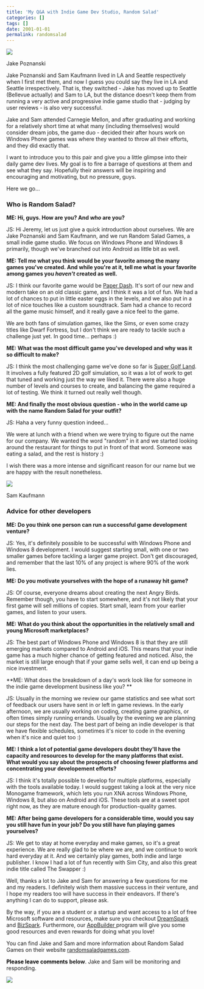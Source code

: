 ```yaml
---
title: 'My Q&A with Indie Game Dev Studio, Random Salad'
categories: []
tags: []
date: 2001-01-01
permalink: randomsalad
---
```


![](http://codefoster.blob.core.windows.net/site/image/99b0072ff4094e4abbfafbeac177405d/randomsalad_01_1.jpg)

Jake Poznanski

Jake Poznanski and Sam Kaufmann lived in LA and Seattle respectively when I first met them, and now I guess you could say they live in LA and Seattle irrespectively. That is, they switched - Jake has moved up to Seattle (Bellevue actually) and Sam to LA, but the distance doesn't keep them from running a very active and progressive indie game studio that - judging by user reviews - is also very successful.

Jake and Sam attended Carnegie Mellon, and after graduating and working for a relatively short time at what many (including themselves) would consider dream jobs, the game duo - decided their after hours work on Windows Phone games was where they wanted to throw all their efforts, and they did exactly that.

I want to introduce you to this pair and give you a little glimpse into their daily game dev lives. My goal is to fire a barrage of questions at them and see what they say. Hopefully their answers will be inspiring and encouraging and motivating, but no pressure, guys.

Here we go...

### Who is Random Salad?

**ME: Hi, guys. How are you? And _who_ are you?**

JS: Hi Jeremy, let us just give a quick introduction about ourselves. We are Jake Poznanski and Sam Kaufmann, and we run Random Salad Games, a small indie game studio. We focus on Windows Phone and Windows 8 primarily, though we've branched out into Android as little bit as well.

**ME: Tell me what you think would be your favorite among the many games you've created. And while you're at it, tell me what is your favorite among games you _haven't_ created as well.**

JS: I think our favorite game would be [Paper Dash](http://www.windowsphone.com/en-us/store/app/paper-dash/f82d7a8e-afa0-4976-b6a1-9dc780b35bbd). It's sort of our new and modern take on an old classic game, and I think it was a lot of fun. We had a lot of chances to put in little easter eggs in the levels, and we also put in a lot of nice touches like a custom soundtrack. Sam had a chance to record all the game music himself, and it really gave a nice feel to the game.

We are both fans of simulation games, like the Sims, or even some crazy titles like Dwarf Fortress, but I don't think we are ready to tackle such a challenge just yet. In good time... perhaps :)

**ME: What was the most difficult game you've developed and why was it so difficult to make?**

JS: I think the most challenging game we've done so far is [Super Golf Land](http://www.windowsphone.com/en-us/store/app/super-golf-land/04c5d939-bf54-4347-aafb-93abacc44632). It involves a fully featured 2D golf simulation, so it was a lot of work to get that tuned and working just the way we liked it. There were also a huge number of levels and courses to create, and balancing the game required a lot of testing. We think it turned out really well though.

**ME: And finally the most obvious question - who in the world came up with the name Random Salad for your outfit?**

JS: Haha a very funny question indeed...

We were at lunch with a friend when we were trying to figure out the name for our company. We wanted the word "random" in it and we started looking around the restaurant for things to put in front of that word. Someone was eating a salad, and the rest is history :)

I wish there was a more intense and significant reason for our name but we are happy with the result nonetheless.

![](http://codefoster.blob.core.windows.net/site/image/0062117e8772425f8bb8eb1f57af7783/randomsalad_02_1.jpg)

Sam Kaufmann

### **Advice for other developers**

**ME: Do you think one person can run a successful game development venture?**

JS: Yes, it's definitely possible to be successful with Windows Phone and Windows 8 development. I would suggest starting small, with one or two smaller games before tackling a larger game project. Don't get discouraged, and remember that the last 10% of any project is where 90% of the work lies.

**ME: Do you motivate yourselves with the hope of a runaway hit game?**

JS: Of course, everyone dreams about creating the next Angry Birds. Remember though, you have to start somewhere, and it's not likely that your first game will sell millions of copies. Start small, learn from your earlier games, and listen to your users.

**ME: What do you think about the opportunities in the relatively small and young Microsoft marketplaces?**

JS: The best part of Windows Phone and Windows 8 is that they are still emerging markets compared to Android and iOS. This means that your indie game has a much higher chance of getting featured and noticed. Also, the market is still large enough that if your game sells well, it can end up being a nice investment.

**ME: What does the breakdown of a day's work look like for someone in the indie game development business like you? **

JS: Usually in the morning we review our game statistics and see what sort of feedback our users have sent in or left in game reviews. In the early afternoon, we are usually working on coding, creating game graphics, or often times simply running errands. Usually by the evening we are planning our steps for the next day. The best part of being an indie developer is that we have flexible schedules, sometimes it's nicer to code in the evening when it's nice and quiet too :)

**ME: I think a lot of potential game developers doubt they'll have the capacity and resources to develop for the many platforms that exist. What would you say about the prospects of choosing fewer platforms and concentrating your developement efforts?**

JS: I think it's totally possible to develop for multiple platforms, especially with the tools available today. I would suggest taking a look at the very nice Monogame framework, which lets you run XNA across Windows Phone, Windows 8, but also on Android and iOS. These tools are at a sweet spot right now, as they are mature enough for production-quality games. 

**ME: After being game developers for a considerable time, would you say you still have fun in your job? Do you still have fun playing games yourselves?**

JS: We get to stay at home everyday and make games, so it's a great experience. We are really glad to be where we are, and we continue to work hard everyday at it. And we certainly play games, both indie and large publisher. I know I had a lot of fun recently with Sim City, and also this great indie title called The Swapper :)

Well, thanks a lot to Jake and Sam for answering a few questions for me and my readers. I definitely wish them massive success in their venture, and I hope my readers too will have success in their endeavors. If there's anything I can do to support, please ask.

By the way, if you are a student or a startup and want access to a lot of free Microsoft software and resources, make sure you checkout [DreamSpark ](http://aka.ms/4dreamspark)and [BizSpark](http://aka.ms/4bizspark). Furthermore, our [AppBuilder ](http://aka.ms/4appbuilder)program will give you some good resources and even rewards for doing what you love!

You can find Jake and Sam and more information about Random Salad Games on their website [randomsaladgames.com](http://www.randomsaladgames.com).

**<span style="color: rgb(0, 0, 0);">Please leave comments</span>** **below**. Jake and Sam will be monitoring and responding.

[![](http://codefoster.blob.core.windows.net/site/image/08a96741301547daa5bb0bd3f6dadb1a/randomsalad_03_1.png)](http://www.randomsaladgames.com)